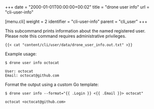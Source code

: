 +++
date = "2000-01-01T00:00:00+00:02"
title = "drone user info"
url = "cli-user-info"

[menu.cli]
  weight = 2
  identifier = "cli-user-info"
  parent = "cli_user"
+++

This subcommand prints information about the named registered user. Please note this command requires administrative privileges.

```text
{{< cat "content/cli/user/data/drone_user_info.out.txt" >}}
```

Example usage:

```text
$ drone user info octocat

User: octocat
Email: octocat@github.com
```

Format the output using a custom Go template:

```text
$ drone user info --format="{{ .Login }} <{{ .Email }}> octocat"

octocat <octocat@github.com>
```
